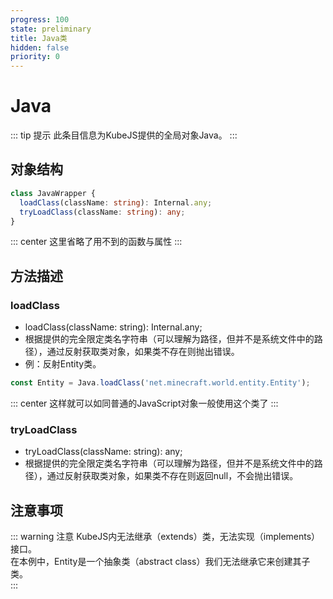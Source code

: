 ```yaml
---
progress: 100
state: preliminary
title: Java类
hidden: false
priority: 0
---
```

# Java

::: tip 提示
此条目信息为KubeJS提供的全局对象Java。
:::

## 对象结构

```ts
class JavaWrapper {
  loadClass(className: string): Internal.any;    
  tryLoadClass(className: string): any;
}
```

::: center
这里省略了用不到的函数与属性
:::

## 方法描述

### loadClass

- loadClass(className: string): Internal.any;
- 根据提供的完全限定类名字符串（可以理解为路径，但并不是系统文件中的路径），通过反射获取类对象，如果类不存在则抛出错误。
- 例：反射Entity类。

```js [KubeJS]
const Entity = Java.loadClass('net.minecraft.world.entity.Entity');
```

::: center
这样就可以如同普通的JavaScript对象一般使用这个类了
:::

### tryLoadClass

- tryLoadClass(className: string): any;
- 根据提供的完全限定类名字符串（可以理解为路径，但并不是系统文件中的路径），通过反射获取类对象，如果类不存在则返回null，不会抛出错误。

## 注意事项

::: warning 注意
KubeJS内无法继承（extends）类，无法实现（implements）接口。  
在本例中，Entity是一个抽象类（abstract class）我们无法继承它来创建其子类。  
:::

